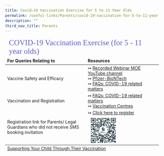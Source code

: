 ```yaml
---
title: Covid–19 Vaccination Exercise for 5 to 11 Year Olds
permalink: /useful-links/Parents/covid-19-vaccination-for-5-to-11-year-olds/
description: ""
third_nav_title: Parents
---
```

<table>
<thead>
	<tr><td style="font-family:impact; font-size:25px; color:rgb(94,94,207)" colspan="2">COVID-19 Vaccination Exercise (for 5 - 11 year olds)</td></tr>
	<tr style="font-weight:bold">
		<td width="250">For Queries Relating to</td>
		<td>Resources</td></tr>
</thead>
<tbody>
		<tr>
			<td>Vaccine Safety and Efficacy</td>
			<td>
				↣ <a target="_blank" href="https://youtube.com/playlist?list=PLgBw4fHUtzK2hnCEMXpKE54AI6nQqYIDV">Recorded Webinar MOE YouTube channel</a><br>
				↣ <a target="_blank" href="https://www.hsa.gov.sg/announcements/press-release/pfizercomirnaty_children">Pfizer-BioNTech</a><br>
				↣ <a target="_blank" href="https://www.moe.gov.sg/faqs-covid-19-infection">FAQs: COVID-19 related matters</a>
				</td>
		</tr>
	<tr>
		<td>Vaccination and Registration</td>
			<td>
					↣ <a target="_blank" href="https://www.moe.gov.sg/faqs-covid-19-infection">FAQs: COVID-19 related matters</a><br>
					↣ <a target="_blank" href="https://www.vaccine.gov.sg/locations-vcs">Vaccination Centres</a>
		</td>
		</tr>
		<tr>
			<td style="border: solid 0px black">Registration link for Parents/ Legal Guardians who did not receive SMS booking invitation</td>
			<td>
				↣ <a target="_blank" href="https://child.vaccine.gov.sg/">Click here to register</a><br>
				<img align="left" style="width:45%" src="/images/vaccineRegLink.png"></td>
		</tr>
		</tbody><tfoot>
			<tr>
				<td colspan="2"><a target="_blank" href="/files/Supporting_Your_Child_Through_Their_Vaccination.pdf">Supporting Your Child Through Their Vaccination</a></td>
			</tr>
	</tfoot>
</table>